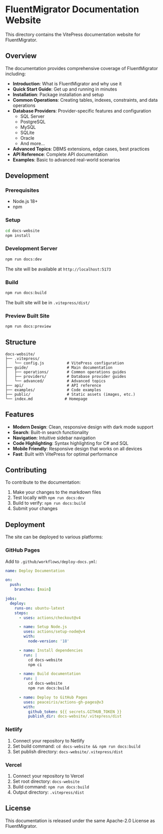 # FluentMigrator Documentation Website

This directory contains the VitePress documentation website for FluentMigrator.

## Overview

The documentation provides comprehensive coverage of FluentMigrator including:

- **Introduction**: What is FluentMigrator and why use it
- **Quick Start Guide**: Get up and running in minutes
- **Installation**: Package installation and setup
- **Common Operations**: Creating tables, indexes, constraints, and data operations
- **Database Providers**: Provider-specific features and configuration
  - SQL Server
  - PostgreSQL
  - MySQL
  - SQLite
  - Oracle
  - And more...
- **Advanced Topics**: DBMS extensions, edge cases, best practices
- **API Reference**: Complete API documentation
- **Examples**: Basic to advanced real-world scenarios

## Development

### Prerequisites

- Node.js 18+
- npm

### Setup

```bash
cd docs-website
npm install
```

### Development Server

```bash
npm run docs:dev
```

The site will be available at `http://localhost:5173`

### Build

```bash
npm run docs:build
```

The built site will be in `.vitepress/dist/`

### Preview Built Site

```bash
npm run docs:preview
```

## Structure

```
docs-website/
├── .vitepress/
│   └── config.js          # VitePress configuration
├── guide/                 # Main documentation
│   ├── operations/        # Common operations guides
│   ├── providers/         # Database provider guides
│   └── advanced/          # Advanced topics
├── api/                   # API reference
├── examples/              # Code examples
├── public/                # Static assets (images, etc.)
└── index.md              # Homepage
```

## Features

- **Modern Design**: Clean, responsive design with dark mode support
- **Search**: Built-in search functionality
- **Navigation**: Intuitive sidebar navigation
- **Code Highlighting**: Syntax highlighting for C# and SQL
- **Mobile Friendly**: Responsive design that works on all devices
- **Fast**: Built with VitePress for optimal performance

## Contributing

To contribute to the documentation:

1. Make your changes to the markdown files
2. Test locally with `npm run docs:dev`
3. Build to verify: `npm run docs:build`
4. Submit your changes

## Deployment

The site can be deployed to various platforms:

### GitHub Pages

Add to `.github/workflows/deploy-docs.yml`:

```yaml
name: Deploy Documentation

on:
  push:
    branches: [main]

jobs:
  deploy:
    runs-on: ubuntu-latest
    steps:
      - uses: actions/checkout@v4

      - name: Setup Node.js
        uses: actions/setup-node@v4
        with:
          node-version: '18'

      - name: Install dependencies
        run: |
          cd docs-website
          npm ci

      - name: Build documentation
        run: |
          cd docs-website
          npm run docs:build

      - name: Deploy to GitHub Pages
        uses: peaceiris/actions-gh-pages@v3
        with:
          github_token: ${{ secrets.GITHUB_TOKEN }}
          publish_dir: docs-website/.vitepress/dist
```

### Netlify

1. Connect your repository to Netlify
2. Set build command: `cd docs-website && npm run docs:build`
3. Set publish directory: `docs-website/.vitepress/dist`

### Vercel

1. Connect your repository to Vercel
2. Set root directory: `docs-website`
3. Build command: `npm run docs:build`
4. Output directory: `.vitepress/dist`

## License

This documentation is released under the same Apache-2.0 License as FluentMigrator.
